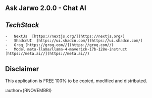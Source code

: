 **Ask Jarwo 2.0.0 - Chat AI**
-

***TechStack***
-
    -   NextJs  [https://nextjs.org/](https://nextjs.org/)
    -   ShadcnUI  [https://ui.shadcn.com/](https://ui.shadcn.com/)
    -   Groq [https://groq.com//](https://groq.com//)
    -   Model meta-llama/llama-4-maverick-17b-128e-instruct [https://meta.ai//](https://meta.ai//)


Disclaimer
-
This application is FREE 100% to be copied, modified and distributed. 


:author={RNOVEMBRI}







